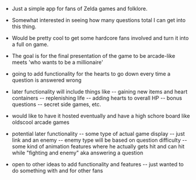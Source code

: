 + Just a simple app for fans of Zelda games and folklore.

+ Somewhat interested in seeing how many questions total I can get into this thing.

+ Would be pretty cool to get some hardcore fans involved and turn it into a full on game.

+ The goal is for the final presentation of the game to be arcade-like meets 'who wants to be a millionaire'

+ going to add functionality for the hearts to go down every time a question is answered wrong

+ later functionality will include things like -- gaining new items and heart containers -- replenishing life -- adding hearts to overall HP -- bonus questions -- secret side games, etc.

+ would like to have it hosted eventually and have a high schore board like oldscool arcade games

+ potential later functionality -- some type of actual game display -- just link and an enemy -- enemy type will be based on question difficulty -- some kind of animation features where he actually gets hit and can hit while "fighting and enemy" aka answering a question

+ open to other ideas to add functionality and features -- just wanted to do something with and for other fans
